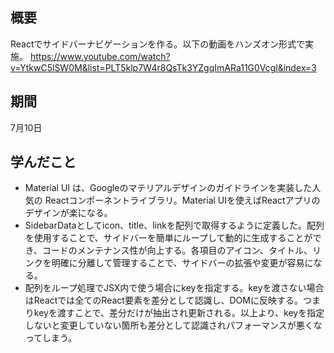 ## 概要
Reactでサイドバーナビゲーションを作る。以下の動画をハンズオン形式で実施。
https://www.youtube.com/watch?v=YtkwC5lSW0M&list=PLT5klp7W4r8QsTk3YZgqImARa11G0Vcgl&index=3

## 期間
7月10日

## 学んだこと
* Material UI は、Googleのマテリアルデザインのガイドラインを実装した人気の Reactコンポーネントライブラリ。Material UIを使えばReactアプリのデザインが楽になる。
* SidebarDataとしてicon、title、linkを配列で取得するように定義した。配列を使用することで、サイドバーを簡単にループして動的に生成することができ、コードのメンテナンス性が向上する。各項目のアイコン、タイトル、リンクを明確に分離して管理することで、サイドバーの拡張や変更が容易になる。
* 配列をループ処理でJSX内で使う場合にkeyを指定する。keyを渡さない場合はReactでは全てのReact要素を差分として認識し、DOMに反映する。つまりkeyを渡すことで、差分だけが抽出され更新される。以上より、keyを指定しないと変更していない箇所も差分として認識されパフォーマンスが悪くなってしまう。
